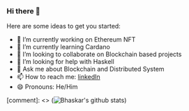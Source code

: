 ### Hi there 👋

Here are some ideas to get you started:

- 🔭 I’m currently working on Ethereum NFT
- 🌱 I’m currently learning Cardano
- 👯 I’m looking to collaborate on Blockchain based projects
- 🤔 I’m looking for help with Haskell
- 💬 Ask me about Blockchain and Distributed System
- 📫 How to reach me: [linkedIn](https://www.linkedin.com/in/bhaskar-dutta-6b23b616a/)
- 😄 Pronouns: He/Him

[comment]: <> (![Bhaskar's github stats](https://github-readme-stats.vercel.app/api?username=BhaskarDutta2209&count_private=true))
